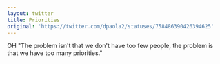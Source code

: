 ```yaml
---
layout: twitter
title: Priorities
original: 'https://twitter.com/dpaola2/statuses/758486390426394625'
---
```


OH "The problem isn't that we don't have too few people, the problem is that we have too many priorities."
